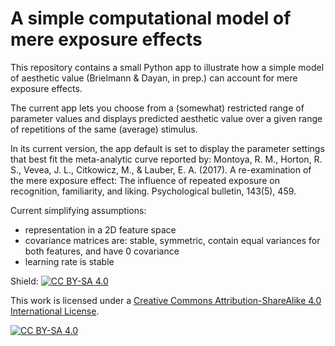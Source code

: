 # A simple computational model of mere exposure effects

This repository contains a small Python app to illustrate how a simple model of aesthetic value (Brielmann & Dayan, in prep.) can account for mere exposure effects.

The current app lets you choose from a (somewhat) restricted range of parameter values and displays predicted aesthetic value over a given range of repetitions of the same (average) stimulus. 

In its current version, the app default is set to display the parameter settings that best fit the meta-analytic curve reported by: Montoya, R. M., Horton, R. S., Vevea, J. L., Citkowicz, M., & Lauber, E. A. (2017). A re-examination of the mere exposure effect: The influence of repeated exposure on recognition, familiarity, and liking. Psychological bulletin, 143(5), 459.

Current simplifying assumptions:

- representation in a 2D feature space
- covariance matrices are: stable, symmetric, contain equal variances for both features, and have 0 covariance
- learning rate is stable



Shield: [![CC BY-SA 4.0][cc-by-sa-shield]][cc-by-sa]

This work is licensed under a
[Creative Commons Attribution-ShareAlike 4.0 International License][cc-by-sa].

[![CC BY-SA 4.0][cc-by-sa-image]][cc-by-sa]

[cc-by-sa]: http://creativecommons.org/licenses/by-sa/4.0/
[cc-by-sa-image]: https://licensebuttons.net/l/by-sa/4.0/88x31.png
[cc-by-sa-shield]: https://img.shields.io/badge/License-CC%20BY--SA%204.0-lightgrey.svg

